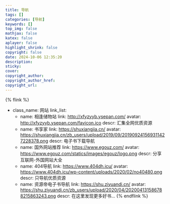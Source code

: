 ```yaml
---
title: 导航
tags: []
categories: [导航]
keywords: []
top_img: false
mathjax: false
katex: false
aplayer: false
highlight_shrink: false
copyright: false
date: 2024-10-06 12:35:20
description:
sticky:
cover:
copyright_author:
copyright_author_href:
copyright_url:
---
```


{% flink %}
- class_name:  网站
  link_list:
    - name: 相逢储物站
      link: http://xfyzyyb.ysepan.com/
      avatar: http://xfyzyyb.ysepan.com/favicon.ico
      descr: 汇集全网优质资源
    - name: 书享家
      link: https://shuxiangjia.cn/
      avatar: https://shuxiangjia.cn/zb_users/upload/2019/09/201909241569311427228378.png
      descr: 电子书下载导航
    - name: 国外网站推荐
      link: https://www.egouz.com/
      avatar: https://www.egouz.com/statics/images/egouz/logo.png
      descr: 分享互联网-外国网站大全
    - name: 404导航 
      link: https://www.404dh.icu/
      avatar: https://www.404dh.icu/wp-content/uploads/2020/02/no40480.png
      descr: 只导航优质资源
    - name: 资源帝电子书导航
      link: https://shu.ziyuandi.cn/
      avatar: https://shu.ziyuandi.cn/zb_users/upload/2020/04/202004131586788215863243.png
      descr: 在这里发现更多好书...
{% endflink %}